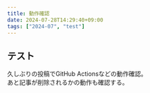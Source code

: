 ```yaml
---
title: 動作確認
date: 2024-07-28T14:29:40+09:00
tags: ["2024-07", "test"]
---
```


## テスト

久しぶりの投稿でGitHub Actionsなどの動作確認。  
あと記事が削除されるかの動作も確認する。